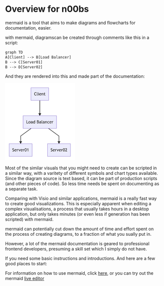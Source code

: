 # Overview for n00bs

mermaid is a tool that aims to make diagrams and flowcharts for documentation, easier. 

with mermaid, diagramscan be created through comments like this in a script:

```
graph TD
A[Client] --> B[Load Balancer]
B --> C[Server01]
B --> D[Server02]
```

And they are rendered into this and made part of the documentation:

![Flowchart](./img/n00b-firstFlow.png)

Most of the similar visuals that you might need to create can be scripted in a similar way, with a varitety of different symbols and chart types available. 
Since the diagram source is text based, it can be part of production scripts (and other pieces of code). So less time needs be spent on documenting as a separate task.

Comparing with Visio and similar applications, mermaid is a really fast way to create good visualizations. This is especially apparent when editing a complex visualisations, a process that usually takes hours in a desktop application, but only takes minutes (or even less if generation has been scripted) with mermaid.

mermaid can potentially cut down the amount of time and effort spent on the process of creating diagrams, to a fraction of what you sually put in.  

However, a lot of the mermaid documentation is geared to professional frontend developers, presuming a skill set which I simply do not have.

If you need some basic instructions and introductions. And here are a few good places to start:

For information on how to use mermaid, click [here](https://mermaid-js.github.io/mermaid/#/n00b-gettingStarted), or you can try out the mermaid [live editor](https://mermaid-js.github.io/mermaid-live-editor/)
